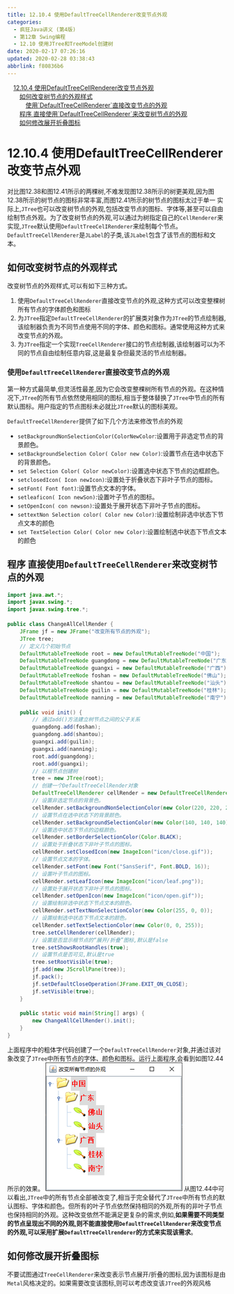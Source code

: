 ```yaml
---
title: 12.10.4 使用DefaultTreeCellRenderer改变节点外观
categories: 
  - 疯狂Java讲义 (第4版)
  - 第12章 Swing编程
  - 12.10 使用JTree和TreeModel创建树
date: 2020-02-17 07:26:16
updated: 2020-02-28 03:38:43
abbrlink: f80836b6
---
```

<div id='my_toc'><a href="/JavaReadingNotes/f80836b6/#12-10-4-使用DefaultTreeCellRenderer改变节点外观" class="header_1">12.10.4 使用DefaultTreeCellRenderer改变节点外观</a>&nbsp;<br><a href="/JavaReadingNotes/f80836b6/#如何改变树节点的外观样式" class="header_2">如何改变树节点的外观样式</a>&nbsp;<br><a href="/JavaReadingNotes/f80836b6/#使用-DefaultTreeCellRenderer-直接改变节点的外观" class="header_3">使用`DefaultTreeCellRenderer`直接改变节点的外观</a>&nbsp;<br><a href="/JavaReadingNotes/f80836b6/#程序-直接使用-DefaultTreeCellRenderer-来改变树节点的外观" class="header_2">程序 直接使用`DefaultTreeCellRenderer`来改变树节点的外观</a>&nbsp;<br><a href="/JavaReadingNotes/f80836b6/#如何修改展开折叠图标" class="header_2">如何修改展开折叠图标</a>&nbsp;<br></div>
<style>.header_1{margin-left: 1em;}.header_2{margin-left: 2em;}.header_3{margin-left: 3em;}.header_4{margin-left: 4em;}.header_5{margin-left: 5em;}.header_6{margin-left: 6em;}</style>
<!--more-->
<script>if (navigator.platform.search('arm')==-1){document.getElementById('my_toc').style.display = 'none';}var e,p = document.getElementsByTagName('p');while (p.length>0) {e = p[0];e.parentElement.removeChild(e);}</script>

<!--end-->
# 12.10.4 使用DefaultTreeCellRenderer改变节点外观
对比图12.38和图12.41所示的两棵树,不难发现图12.38所示的树更美观,因为图12.38所示的树节点的图标非常丰富,而图12.41所示的树节点的图标太过于单一
实际上,`JTree`也可以改变树节点的外观,包括改变节点的图标、字体等,甚至可以自由绘制节点外观。为了改变树节点的外观,可以通过为树指定自己的`CellRenderer`来实现,`JTree`默认使用`DefaultTreeCelIRenderer`来绘制每个节点。`DefaultTreeCellRenderer`是`JLabel`的子类,该`JLabel`包含了该节点的图标和文本。

## 如何改变树节点的外观样式
改变树节点的外观样式,可以有如下三种方式。
1. 使用`DefaultTreeCellRenderer`直接改变节点的外观,这种方式可以改变整棵树所有节点的字体颜色和图标
2. 为`JTree`指定`DefaultTreeCellRenderer`的扩展类对象作为`JTree`的节点绘制器,该绘制器负责为不同节点使用不同的字体、颜色和图标。通常使用这种方式来改变节点的外观。
3. 为`JTree`指定一个实现`TreeCellRenderer`接口的节点绘制器,该绘制器可以为不同的节点自由绘制任意内容,这是最复杂但最灵活的节点绘制器。

### 使用`DefaultTreeCellRenderer`直接改变节点的外观
第一种方式最简单,但灵活性最差,因为它会改变整棵树所有节点的外观。在这种情况下,`JTree`的所有节点依然使用相同的图标,相当于整体替换了`JTree`中节点的所有默认图标。用户指定的节点图标未必就比`JTree`默认的图标美观。

`DefaultTreeCellRenderer`提供了如下几个方法来修改节点的外观

- `setBackgroundNonSelectionColor(ColorNewColor`:设置用于非选定节点的背景颜色。
- `setBackgroundSelection Color( Color new Color)`:设置节点在选中状态下的背景颜色。
- `set Selection Color( Color newColor)`:设置选中状态下节点的边框颜色。
- `setclosedIcon( Icon newIcon)`:设置处于折叠状态下非叶子节点的图标。
- `setFont( Font font)`:设置节点文本的字体。
- `setleaficon( Icon newSon)`:设置叶子节点的图标。
- `setOpenIcon( con newson)`:设置处于展开状态下非叶子节点的图标。
- `settextNon Selection color( Color new Color)`:设置绘制非选中状态下节点文本的颜色
- `set TextSelection Color( Color new Color)`:设置绘制选中状态下节点文本的颜色

## 程序 直接使用`DefaultTreeCellRenderer`来改变树节点的外观
```java
import java.awt.*;
import javax.swing.*;
import javax.swing.tree.*;

public class ChangeAllCellRender {
    JFrame jf = new JFrame("改变所有节点的外观");
    JTree tree;
    // 定义几个初始节点
    DefaultMutableTreeNode root = new DefaultMutableTreeNode("中国");
    DefaultMutableTreeNode guangdong = new DefaultMutableTreeNode("广东");
    DefaultMutableTreeNode guangxi = new DefaultMutableTreeNode("广西");
    DefaultMutableTreeNode foshan = new DefaultMutableTreeNode("佛山");
    DefaultMutableTreeNode shantou = new DefaultMutableTreeNode("汕头");
    DefaultMutableTreeNode guilin = new DefaultMutableTreeNode("桂林");
    DefaultMutableTreeNode nanning = new DefaultMutableTreeNode("南宁");

    public void init() {
        // 通过add()方法建立树节点之间的父子关系
        guangdong.add(foshan);
        guangdong.add(shantou);
        guangxi.add(guilin);
        guangxi.add(nanning);
        root.add(guangdong);
        root.add(guangxi);
        // 以根节点创建树
        tree = new JTree(root);
        // 创建一个DefaultTreeCellRender对象
        DefaultTreeCellRenderer cellRender = new DefaultTreeCellRenderer();
        // 设置非选定节点的背景色。
        cellRender.setBackgroundNonSelectionColor(new Color(220, 220, 220));
        // 设置节点在选中状态下的背景颜色。
        cellRender.setBackgroundSelectionColor(new Color(140, 140, 140));
        // 设置选中状态下节点的边框颜色。
        cellRender.setBorderSelectionColor(Color.BLACK);
        // 设置处于折叠状态下非叶子节点的图标。
        cellRender.setClosedIcon(new ImageIcon("icon/close.gif"));
        // 设置节点文本的字体。
        cellRender.setFont(new Font("SansSerif", Font.BOLD, 16));
        // 设置叶子节点的图标。
        cellRender.setLeafIcon(new ImageIcon("icon/leaf.png"));
        // 设置处于展开状态下非叶子节点的图标。
        cellRender.setOpenIcon(new ImageIcon("icon/open.gif"));
        // 设置绘制非选中状态下节点文本的颜色。
        cellRender.setTextNonSelectionColor(new Color(255, 0, 0));
        // 设置绘制选中状态下节点文本的颜色。
        cellRender.setTextSelectionColor(new Color(0, 0, 255));
        tree.setCellRenderer(cellRender);
        // 设置是否显示根节点的“展开/折叠”图标,默认是false
        tree.setShowsRootHandles(true);
        // 设置节点是否可见,默认是true
        tree.setRootVisible(true);
        jf.add(new JScrollPane(tree));
        jf.pack();
        jf.setDefaultCloseOperation(JFrame.EXIT_ON_CLOSE);
        jf.setVisible(true);
    }

    public static void main(String[] args) {
        new ChangeAllCellRender().init();
    }
}
```
上面程序中的粗体字代码创建了一个`DefaultTreeCellRenderer`对象,并通过该对象改变了`JTree`中所有节点的字体、颜色和图标。运行上面程序,会看到如图12.44所示的效果。
![](https://raw.githubusercontent.com/lanlan2017/images/master/CrazyJavaHandout4/Chapter12/12.10.4/1.png)
从图12.44中可以看出,`JTree`中的所有节点全部被改变了,相当于完全替代了`JTree`中所有节点的默认图标、字体和颜色。但所有的叶子节点依然保持相同的外观,所有的非叶子节点也保持相同的外观。这种改变依然不能满足更复杂的需求,例如,**如果需要不同类型的节点呈现出不同的外观,则不能直接使用`DefaultTreeCellRenderer`来改变节点的外观,可以采用扩展`DefaultTreeCellrenderer`的方式来实现该需求**。

## 如何修改展开折叠图标
不要试图通过`TreeCellRenderer`来改变表示节点展开/折叠的图标,因为该图标是由`Metal`风格决定的。如果需要改变该图标,则可以考虑改变该`JTree`的外观风格

<!-- CrazyJavaHandout4/Chapter12/12.10.4/1 -->

